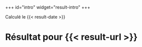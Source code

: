 +++
id="intro"
widget="result-intro"
+++

Calculé le {{< result-date >}}

<h1 class="h2 font-weight:semi-bold">
Résultat pour {{< result-url >}}
</h1>
